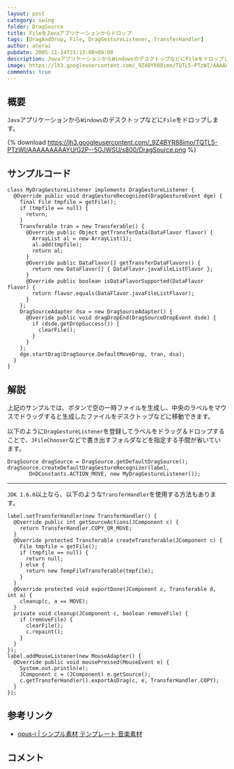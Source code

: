 ```yaml
---
layout: post
category: swing
folder: DragSource
title: FileをJavaアプリケーションからドロップ
tags: [DragAndDrop, File, DragGestureListener, TransferHandler]
author: aterai
pubdate: 2005-11-14T21:13:08+09:00
description: JavaアプリケーションからWindowsのデスクトップなどにFileをドロップします。
image: https://lh3.googleusercontent.com/_9Z4BYR88imo/TQTL5-PTzWI/AAAAAAAAAYU/G2P--5GJWSU/s800/DragSource.png
comments: true
---
```

## 概要
`Java`アプリケーションから`Windows`のデスクトップなどに`File`をドロップします。

{% download https://lh3.googleusercontent.com/_9Z4BYR88imo/TQTL5-PTzWI/AAAAAAAAAYU/G2P--5GJWSU/s800/DragSource.png %}

## サンプルコード
<pre class="prettyprint"><code>class MyDragGestureListener implements DragGestureListener {
  @Override public void dragGestureRecognized(DragGestureEvent dge) {
    final File tmpfile = getFile();
    if (tmpfile == null) {
      return;
    }
    Transferable tran = new Transferable() {
      @Override public Object getTransferData(DataFlavor flavor) {
        ArrayList al = new ArrayList(1);
        al.add(tmpfile);
        return al;
      }
      @Override public DataFlavor[] getTransferDataFlavors() {
        return new DataFlavor[] { DataFlavor.javaFileListFlavor };
      }
      @Override public boolean isDataFlavorSupported(DataFlavor flavor) {
        return flavor.equals(DataFlavor.javaFileListFlavor);
      }
    };
    DragSourceAdapter dsa = new DragSourceAdapter() {
      @Override public void dragDropEnd(DragSourceDropEvent dsde) {
        if (dsde.getDropSuccess()) {
          clearFile();
        }
      }
    };
    dge.startDrag(DragSource.DefaultMoveDrop, tran, dsa);
  }
}
</code></pre>

## 解説
上記のサンプルでは、ボタンで空の一時ファイルを生成し、中央のラベルをマウスでドラッグすると生成したファイルをデスクトップなどに移動できます。

以下のように`DragGestureListener`を登録してラベルをドラッグ＆ドロップすることで、`JFileChooser`などで書き出すフォルダなどを指定する手間が省いています。

<pre class="prettyprint"><code>DragSource dragSource = DragSource.getDefaultDragSource();
dragSource.createDefaultDragGestureRecognizer(label,
       DnDConstants.ACTION_MOVE, new MyDragGestureListener());
</code></pre>

- - - -
`JDK 1.6.0`以上なら、以下のような`TransferHandler`を使用する方法もあります。

<pre class="prettyprint"><code>label.setTransferHandler(new TransferHandler() {
  @Override public int getSourceActions(JComponent c) {
    return TransferHandler.COPY_OR_MOVE;
  }
  @Override protected Transferable createTransferable(JComponent c) {
    File tmpfile = getFile();
    if (tmpfile == null) {
      return null;
    } else {
      return new TempFileTransferable(tmpfile);
    }
  }
  @Override protected void exportDone(JComponent c, Transferable d, int a) {
    cleanup(c, a == MOVE);
  }
  private void cleanup(JComponent c, boolean removeFile) {
    if (removeFile) {
      clearFile();
      c.repaint();
    }
  }
});
label.addMouseListener(new MouseAdapter() {
  @Override public void mousePressed(MouseEvent e) {
    System.out.println(e);
    JComponent c = (JComponent) e.getSource();
    c.getTransferHandler().exportAsDrag(c, e, TransferHandler.COPY);
  }
});
</code></pre>

## 参考リンク
- [opus-i | シンプル素材 テンプレート 音楽素材](http://opus-i.biz/)

<!-- dummy comment line for breaking list -->

## コメント
